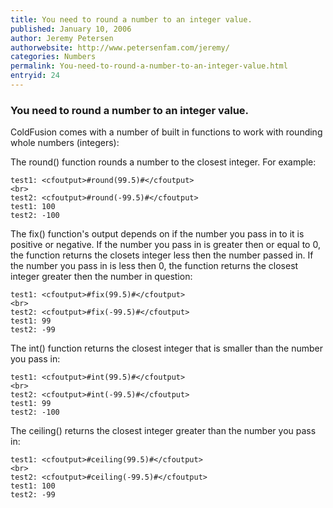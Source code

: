 ```yaml
---
title: You need to round a number to an integer value.
published: January 10, 2006
author: Jeremy Petersen
authorwebsite: http://www.petersenfam.com/jeremy/
categories: Numbers
permalink: You-need-to-round-a-number-to-an-integer-value.html
entryid: 24
---
```


<h3>You need to round a number to an integer value.</h3>

<p>
ColdFusion comes with a number of built in functions to work with rounding whole numbers (integers):
</p>

<p>
The round() function rounds a number to the closest integer.  For example:
</p>

<pre><code class="language-markup">test1: &lt;cfoutput&gt;#round(99.5)#&lt;/cfoutput&gt;
&lt;br&gt;
test2: &lt;cfoutput&gt;#round(-99.5)#&lt;/cfoutput&gt;
test1: 100 
test2: -100
</code></pre>

<p>
The fix() function's output depends on if the number you pass in to it is positive or negative.  If the number you pass in is greater then or equal to 0, the function returns the closets integer less then the number passed in.  If the number you pass in is less then 0, the function returns the closest integer greater then the number in question:
</p>

<pre><code class="language-markup">test1: &lt;cfoutput&gt;#fix(99.5)#&lt;/cfoutput&gt;
&lt;br&gt;
test2: &lt;cfoutput&gt;#fix(-99.5)#&lt;/cfoutput&gt;
test1: 99 
test2: -99
</code></pre>

<p>
The int() function returns the closest integer that is smaller than the number you pass in:
</p>

<pre><code class="language-markup">test1: &lt;cfoutput&gt;#int(99.5)#&lt;/cfoutput&gt;
&lt;br&gt;
test2: &lt;cfoutput&gt;#int(-99.5)#&lt;/cfoutput&gt;
test1: 99 
test2: -100
</code></pre>

<p>
The ceiling() returns the closest integer greater than the number you pass in:
</p>

<pre><code class="language-markup">test1: &lt;cfoutput&gt;#ceiling(99.5)#&lt;/cfoutput&gt;
&lt;br&gt;
test2: &lt;cfoutput&gt;#ceiling(-99.5)#&lt;/cfoutput&gt;
test1: 100 
test2: -99
</code></pre>



